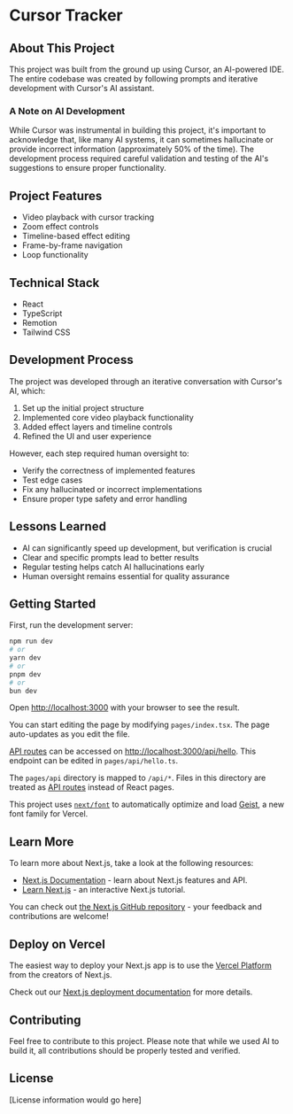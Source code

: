 # Cursor Tracker

## About This Project

This project was built from the ground up using Cursor, an AI-powered IDE. The entire codebase was created by following prompts and iterative development with Cursor's AI assistant.

### A Note on AI Development

While Cursor was instrumental in building this project, it's important to acknowledge that, like many AI systems, it can sometimes hallucinate or provide incorrect information (approximately 50% of the time). The development process required careful validation and testing of the AI's suggestions to ensure proper functionality.

## Project Features

- Video playback with cursor tracking
- Zoom effect controls
- Timeline-based effect editing
- Frame-by-frame navigation
- Loop functionality

## Technical Stack

- React
- TypeScript
- Remotion
- Tailwind CSS

## Development Process

The project was developed through an iterative conversation with Cursor's AI, which:

1. Set up the initial project structure
2. Implemented core video playback functionality
3. Added effect layers and timeline controls
4. Refined the UI and user experience

However, each step required human oversight to:

- Verify the correctness of implemented features
- Test edge cases
- Fix any hallucinated or incorrect implementations
- Ensure proper type safety and error handling

## Lessons Learned

- AI can significantly speed up development, but verification is crucial
- Clear and specific prompts lead to better results
- Regular testing helps catch AI hallucinations early
- Human oversight remains essential for quality assurance

## Getting Started

First, run the development server:

```bash
npm run dev
# or
yarn dev
# or
pnpm dev
# or
bun dev
```

Open [http://localhost:3000](http://localhost:3000) with your browser to see the result.

You can start editing the page by modifying `pages/index.tsx`. The page auto-updates as you edit the file.

[API routes](https://nextjs.org/docs/pages/building-your-application/routing/api-routes) can be accessed on [http://localhost:3000/api/hello](http://localhost:3000/api/hello). This endpoint can be edited in `pages/api/hello.ts`.

The `pages/api` directory is mapped to `/api/*`. Files in this directory are treated as [API routes](https://nextjs.org/docs/pages/building-your-application/routing/api-routes) instead of React pages.

This project uses [`next/font`](https://nextjs.org/docs/pages/building-your-application/optimizing/fonts) to automatically optimize and load [Geist](https://vercel.com/font), a new font family for Vercel.

## Learn More

To learn more about Next.js, take a look at the following resources:

- [Next.js Documentation](https://nextjs.org/docs) - learn about Next.js features and API.
- [Learn Next.js](https://nextjs.org/learn-pages-router) - an interactive Next.js tutorial.

You can check out [the Next.js GitHub repository](https://github.com/vercel/next.js) - your feedback and contributions are welcome!

## Deploy on Vercel

The easiest way to deploy your Next.js app is to use the [Vercel Platform](https://vercel.com/new?utm_medium=default-template&filter=next.js&utm_source=create-next-app&utm_campaign=create-next-app-readme) from the creators of Next.js.

Check out our [Next.js deployment documentation](https://nextjs.org/docs/pages/building-your-application/deploying) for more details.

## Contributing

Feel free to contribute to this project. Please note that while we used AI to build it, all contributions should be properly tested and verified.

## License

[License information would go here]
